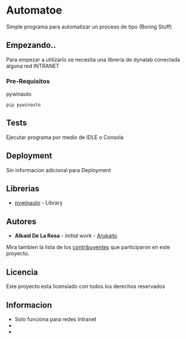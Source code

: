 # Automatoe

Simple programa para automatizar un proceso de tipo (Boring Stuff)

## Empezando..

Para empezar a utilizarlo se necesita una libreria de dynalab conectada alguna red INTRANET

### Pre-Requisitos

pywinauto

```
pip pywinauto
```

## Tests

Ejecutar programa por medio de IDLE o Consola

## Deployment

Sin informacion adicional para Deployment

## Librerias

* [pywinauto](https://pywinauto.github.io/) - Library 

## Autores

* **Alkaid De La Rosa** - *Initial work* - [Arukaito](https://github.com/Arukaito)

Mira tambien la lista de los [contribuyentes](https://github.com/Arukaito/Automatoe/contributors) que participaron en este proyecto.

## Licencia

Este proyecto esta licensiado con todos los derechos reservados

## Informacion

* Solo funciona para redes Intranet 
* 
* 
